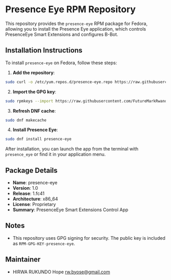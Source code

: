 # Presence Eye RPM Repository

This repository provides the `presence-eye` RPM package for Fedora, allowing you to install the Presence Eye application, which controls PresenceEye Smart Extensions and configures B-Bot.

## Installation Instructions

To install `presence-eye` on Fedora, follow these steps:

1. **Add the repository**:
```bash
sudo curl -o /etc/yum.repos.d/presence-eye.repo https://raw.githubusercontent.com/FutureMarkRwanda/presence-eye-rpm-repo/main/presence-eye.repo
```

2. **Import the GPG key**:
```bash
sudo rpmkeys --import https://raw.githubusercontent.com/FutureMarkRwanda/presence-eye-rpm-repo/main/RPM-GPG-KEY-presence-eye
```

3. **Refresh DNF cache**:
```bash
sudo dnf makecache
```

4. **Install Presence Eye**:
```bash
sudo dnf install presence-eye
```

After installation, you can launch the app from the terminal with `presence_eye` or find it in your application menu.

## Package Details
- **Name**: presence-eye
- **Version**: 1.0
- **Release**: 1.fc41
- **Architecture**: x86_64
- **License**: Proprietary
- **Summary**: PresenceEye Smart Extensions Control App

## Notes
- This repository uses GPG signing for security. The public key is included as `RPM-GPG-KEY-presence-eye`.

## Maintainer
- HIRWA RUKUNDO Hope <rw.byose@gmail.com>
